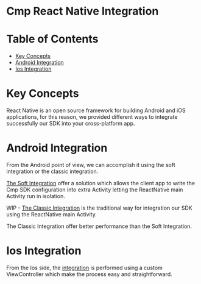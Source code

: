 # Cmp React Native Integration

# Table of Contents
- [Key Concepts](#key-concepts)
- [Android Integration](#android-integration)
- [Ios Integration](#ios-integration)

# Key Concepts
React Native is an open source framework for building Android and iOS applications, for this reason, we provided different
ways to integrate successfully our SDK into your cross-platform app.

# Android Integration
From the Android point of view, we can accomplish it using the soft integration or the classic integration.

[The Soft Integration](ANDROID_SOFT_INTEGRATION.md) offer a solution which allows the client app to write the Cmp SDK configuration 
into extra Activity letting the ReactNative main Activity run in isolation.

WIP - [The Classic Integration](ANDROID_CLASSIC_INTEGRATION.md) is the traditional way for integration our SDK using the ReactNative main Activity.

The Classic Integration offer better performance than the Soft Integration.

# Ios Integration
From the Ios side, the [integration](IOS_INTEGRATION.md) is performed using a custom ViewController which make the process 
easy and straightforward.

